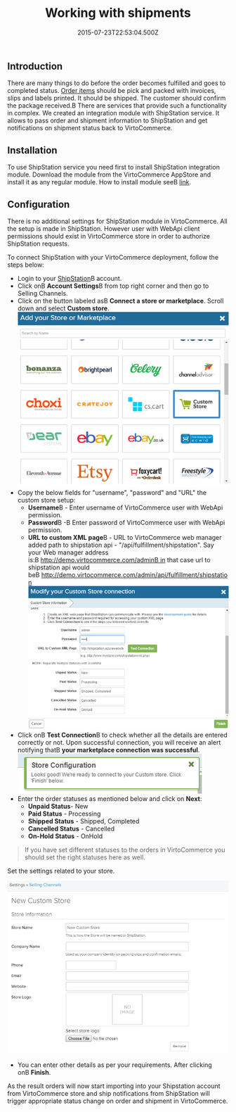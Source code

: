 ﻿---
title: Working with shipments
description: The article about working with shipments in Virto Commerce
layout: docs
date: 2015-07-23T22:53:04.500Z
priority: 1
---
## Introduction

There are many things to do before the order becomes fulfilled and goes to completed status. <a class="crosslink" href="https://virtocommerce.com/shopping-cart" target="_blank">Order items</a> should be pick and packed with invoices, slips and labels printed. It should be shipped. The customer should confirm the package received.В There are services that provide such a functionality in complex. We created an integration module with ShipStation service. It allows to pass order and shipment information to ShipStation and get notifications on shipment status back to VirtoCommerce.

## Installation

To use ShipStation service you need first to install ShipStation integration module. Download the module from the VirtoCommerce AppStore and install it as any regular module. How to install module seeВ [link](docs/vc2userguide/configuration/modules-management).

## Configuration

There is no additional settings for ShipStation module in VirtoCommerce. All the setup is made in ShipStation. However user with WebApi client permissions should exist in VirtoCommerce store in order to authorize ShipStation requests.

To connect ShipStation with your VirtoCommerce deployment, follow the steps below:
* Login to your <a href="https://ss.shipstation.com/" rel="nofollow">ShipStation</a>В account.
* Click onВ **Account Settings**В from top right corner and then go to Selling Channels.
* Click on the button labeled asВ **Connect a store or marketplace**. Scroll down and select **Custom store**.
![](../../assets/images/docs/image2015-7-23_17-22-19.png)
* Copy the below fields for "username", "password" and "URL" the custom store setup:
  * **Username**В - Enter username of VirtoCommerce user with WebApi permission.
  * **Password**В -В Enter password of VirtoCommerce user with WebApi permission.
  * **URL to custom XML page**В - URL to VirtoCommerce web manager added path to shipstation api - "/api/fulfillment/shipstation". Say your Web manager address is:В http://demo.virtocommerce.com/adminВ in that case url to shipstation api would beВ http://demo.virtocommerce.com/admin/api/fulfillment/shipstation  
![](../../assets/images/docs/image2015-7-23_17-26-39.png)
* Click onВ **Test Connection**В to check whether all the details are entered correctly or not. Upon successful connection, you will receive an alert notifying thatВ **your marketplace connection was successful**.
![](../../assets/images/docs/image2015-7-23_17-32-19.png)
* Enter the order statuses as mentioned below and click on **Next**:  
  * **Unpaid Status**- New
  * **Paid Status** - Processing
  * **Shipped Status** - Shipped, Completed
  * **Cancelled Status** - Cancelled
  * **On-Hold Status** - OnHold  

> If you have set different statuses to the orders in VirtoCommerce you should set the right statuses here as well.  

Set the settings related to your store.

![](../../assets/images/docs/image2015-7-23_17-38-13.png)

* You can enter other details as per your requirements. After clicking onВ **Finish**.

As the result orders will now start importing into your Shipstation account from VirtoCommerce store and ship notifications from ShipStation will trigger appropriate status change on order and shipment in VirtoCommerce.
